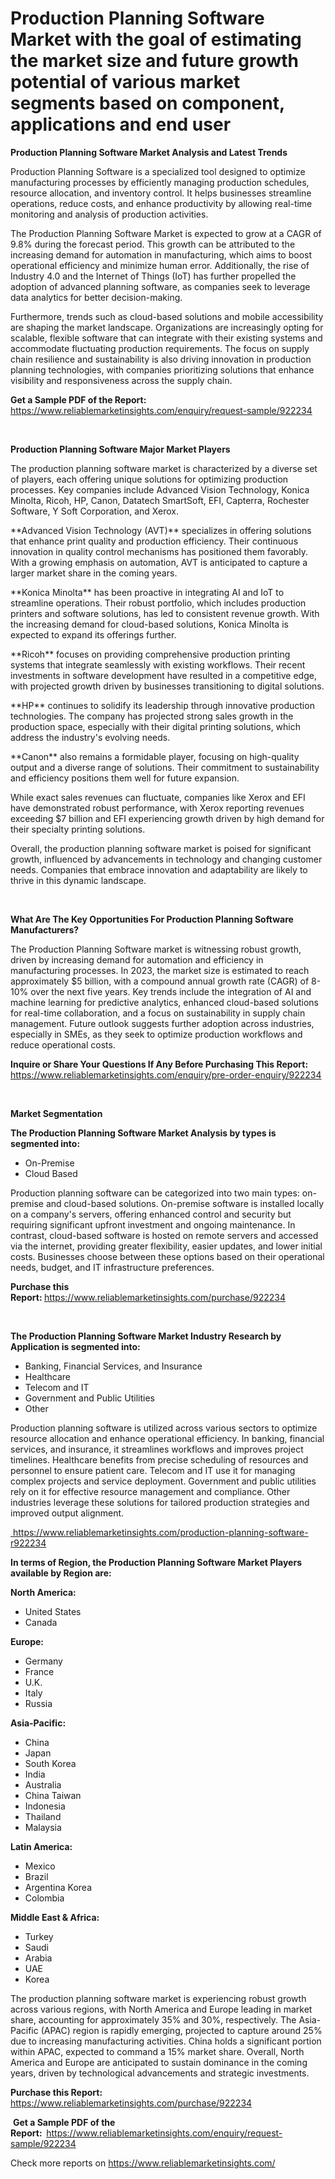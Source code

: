 <p><h1>Production Planning Software Market with the goal of estimating the market size and future growth potential of various market segments based on component, applications and end user</h1></p><p><strong>Production Planning Software Market Analysis and Latest Trends</strong></p>
<p><p>Production Planning Software is a specialized tool designed to optimize manufacturing processes by efficiently managing production schedules, resource allocation, and inventory control. It helps businesses streamline operations, reduce costs, and enhance productivity by allowing real-time monitoring and analysis of production activities.</p><p>The Production Planning Software Market is expected to grow at a CAGR of 9.8% during the forecast period. This growth can be attributed to the increasing demand for automation in manufacturing, which aims to boost operational efficiency and minimize human error. Additionally, the rise of Industry 4.0 and the Internet of Things (IoT) has further propelled the adoption of advanced planning software, as companies seek to leverage data analytics for better decision-making.</p><p>Furthermore, trends such as cloud-based solutions and mobile accessibility are shaping the market landscape. Organizations are increasingly opting for scalable, flexible software that can integrate with their existing systems and accommodate fluctuating production requirements. The focus on supply chain resilience and sustainability is also driving innovation in production planning technologies, with companies prioritizing solutions that enhance visibility and responsiveness across the supply chain.</p></p>
<p><strong>Get a Sample PDF of the Report:&nbsp;</strong> <a href="https://www.reliablemarketinsights.com/enquiry/request-sample/922234?utm_campaign=2002&utm_medium=2&utm_source=Github&utm_content=ia&utm_term=07032025&utm_id=production-planning-software">https://www.reliablemarketinsights.com/enquiry/request-sample/922234</a></p>
<p>&nbsp;</p>
<p><strong>Production Planning Software Major Market Players</strong></p>
<p><p>The production planning software market is characterized by a diverse set of players, each offering unique solutions for optimizing production processes. Key companies include Advanced Vision Technology, Konica Minolta, Ricoh, HP, Canon, Datatech SmartSoft, EFI, Capterra, Rochester Software, Y Soft Corporation, and Xerox.</p><p>**Advanced Vision Technology (AVT)** specializes in offering solutions that enhance print quality and production efficiency. Their continuous innovation in quality control mechanisms has positioned them favorably. With a growing emphasis on automation, AVT is anticipated to capture a larger market share in the coming years.</p><p>**Konica Minolta** has been proactive in integrating AI and IoT to streamline operations. Their robust portfolio, which includes production printers and software solutions, has led to consistent revenue growth. With the increasing demand for cloud-based solutions, Konica Minolta is expected to expand its offerings further.</p><p>**Ricoh** focuses on providing comprehensive production printing systems that integrate seamlessly with existing workflows. Their recent investments in software development have resulted in a competitive edge, with projected growth driven by businesses transitioning to digital solutions.</p><p>**HP** continues to solidify its leadership through innovative production technologies. The company has projected strong sales growth in the production space, especially with their digital printing solutions, which address the industry's evolving needs.</p><p>**Canon** also remains a formidable player, focusing on high-quality output and a diverse range of solutions. Their commitment to sustainability and efficiency positions them well for future expansion.</p><p>While exact sales revenues can fluctuate, companies like Xerox and EFI have demonstrated robust performance, with Xerox reporting revenues exceeding $7 billion and EFI experiencing growth driven by high demand for their specialty printing solutions.</p><p>Overall, the production planning software market is poised for significant growth, influenced by advancements in technology and changing customer needs. Companies that embrace innovation and adaptability are likely to thrive in this dynamic landscape.</p></p>
<p>&nbsp;</p>
<p><strong>What Are The Key Opportunities For Production Planning Software Manufacturers?</strong></p>
<p><p>The Production Planning Software market is witnessing robust growth, driven by increasing demand for automation and efficiency in manufacturing processes. In 2023, the market size is estimated to reach approximately $5 billion, with a compound annual growth rate (CAGR) of 8-10% over the next five years. Key trends include the integration of AI and machine learning for predictive analytics, enhanced cloud-based solutions for real-time collaboration, and a focus on sustainability in supply chain management. Future outlook suggests further adoption across industries, especially in SMEs, as they seek to optimize production workflows and reduce operational costs.</p></p>
<p><strong>Inquire or Share Your Questions If Any Before Purchasing This Report:</strong> <a href="https://www.reliablemarketinsights.com/enquiry/pre-order-enquiry/922234?utm_campaign=2002&utm_medium=2&utm_source=Github&utm_content=ia&utm_term=07032025&utm_id=production-planning-software">https://www.reliablemarketinsights.com/enquiry/pre-order-enquiry/922234</a></p>
<p>&nbsp;</p>
<p><strong>Market Segmentation</strong></p>
<p><strong>The Production Planning Software Market Analysis by types is segmented into:</strong></p>
<p><ul><li>On-Premise</li><li>Cloud Based</li></ul></p>
<p><p>Production planning software can be categorized into two main types: on-premise and cloud-based solutions. On-premise software is installed locally on a company's servers, offering enhanced control and security but requiring significant upfront investment and ongoing maintenance. In contrast, cloud-based software is hosted on remote servers and accessed via the internet, providing greater flexibility, easier updates, and lower initial costs. Businesses choose between these options based on their operational needs, budget, and IT infrastructure preferences.</p></p>
<p><strong>Purchase this Report:&nbsp;</strong><a href="https://www.reliablemarketinsights.com/purchase/922234?utm_campaign=2002&utm_medium=2&utm_source=Github&utm_content=ia&utm_term=07032025&utm_id=production-planning-software">https://www.reliablemarketinsights.com/purchase/922234</a></p>
<p>&nbsp;</p>
<p><strong>The Production Planning Software Market Industry Research by Application is segmented into:</strong></p>
<p><ul><li>Banking, Financial Services, and Insurance</li><li>Healthcare</li><li>Telecom and IT</li><li>Government and Public Utilities</li><li>Other</li></ul></p>
<p><p>Production planning software is utilized across various sectors to optimize resource allocation and enhance operational efficiency. In banking, financial services, and insurance, it streamlines workflows and improves project timelines. Healthcare benefits from precise scheduling of resources and personnel to ensure patient care. Telecom and IT use it for managing complex projects and service deployment. Government and public utilities rely on it for effective resource management and compliance. Other industries leverage these solutions for tailored production strategies and improved output alignment.</p></p>
<p><a href="https://www.reliablemarketinsights.com/production-planning-software-r922234?utm_campaign=2002&utm_medium=2&utm_source=Github&utm_content=ia&utm_term=07032025&utm_id=production-planning-software">&nbsp;https://www.reliablemarketinsights.com/production-planning-software-r922234</a></p>
<p><strong>In terms of Region, the Production Planning Software Market Players available by Region are:</strong></p>
<p>
    <p> <strong> North America: </strong>
        <ul>
            <li>United States</li>
            <li>Canada</li>
        </ul>
        </p> 
    <p> <strong> Europe: </strong>
        <ul>
            <li>Germany</li>
            <li>France</li>
            <li>U.K.</li>
            <li>Italy</li>
            <li>Russia</li>
        </ul>
        </p> 
    <p> <strong> Asia-Pacific: </strong>
        <ul>
            <li>China</li>
            <li>Japan</li>
            <li>South Korea</li>
            <li>India</li>
            <li>Australia</li>
            <li>China Taiwan</li>
            <li>Indonesia</li>
            <li>Thailand</li>
            <li>Malaysia</li>
        </ul>
        </p> 
    <p> <strong> Latin America: </strong>
        <ul>
            <li>Mexico</li>
            <li>Brazil</li>
            <li>Argentina Korea</li>
            <li>Colombia</li>
        </ul>
        </p> 
    <p> <strong> Middle East & Africa: </strong>
        <ul>
            <li>Turkey</li>
            <li>Saudi</li>
            <li>Arabia</li>
            <li>UAE</li>
            <li>Korea</li>
        </ul>
    </p>
    </p>
<p><p>The production planning software market is experiencing robust growth across various regions, with North America and Europe leading in market share, accounting for approximately 35% and 30%, respectively. The Asia-Pacific (APAC) region is rapidly emerging, projected to capture around 25% due to increasing manufacturing activities. China holds a significant portion within APAC, expected to command a 15% market share. Overall, North America and Europe are anticipated to sustain dominance in the coming years, driven by technological advancements and strategic investments.</p></p>
<p><strong>Purchase this Report: </strong><a href="https://www.reliablemarketinsights.com/purchase/922234?utm_campaign=2002&utm_medium=2&utm_source=Github&utm_content=ia&utm_term=07032025&utm_id=production-planning-software">https://www.reliablemarketinsights.com/purchase/922234</a></p>
<p>&nbsp;<strong>Get a Sample PDF of the Report:&nbsp;&nbsp;</strong><a href="https://www.reliablemarketinsights.com/enquiry/request-sample/922234?utm_campaign=2002&utm_medium=2&utm_source=Github&utm_content=ia&utm_term=07032025&utm_id=production-planning-software">https://www.reliablemarketinsights.com/enquiry/request-sample/922234</a></p>
<p><strong></strong></p>
<p>Check more reports on <a href="https://www.reliablemarketinsights.com/?utm_campaign=2002&utm_medium=2&utm_source=Github&utm_content=ia&utm_term=07032025&utm_id=production-planning-software">https://www.reliablemarketinsights.com/</a></p>